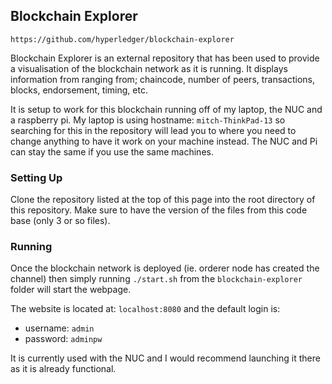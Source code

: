 ## Blockchain Explorer

`https://github.com/hyperledger/blockchain-explorer`

Blockchain Explorer is an external repository that has been used to provide a visualisation of the blockchain network as it is running. It displays information from ranging from; chaincode, number of peers, transactions, blocks, endorsement, timing, etc.

It is setup to work for this blockchain running off of my laptop, the NUC and a raspberry pi. My laptop is using hostname: `mitch-ThinkPad-13` so searching for this in the repository will lead you to where you need to change anything to have it work on your machine instead. The NUC and Pi can stay the same if you use the same machines.

### Setting Up
Clone the repository listed at the top of this page into the root directory of this repository. Make sure to have the version of the files from this code base (only 3 or so files).

### Running
Once the blockchain network is deployed (ie. orderer node has created the channel) then simply running `./start.sh` from the `blockchain-explorer` folder will start the webpage.

The website is located at: `localhost:8080` and the default login is:
* username: `admin`
* password: `adminpw`

It is currently used with the NUC and I would recommend launching it there as it is already functional.